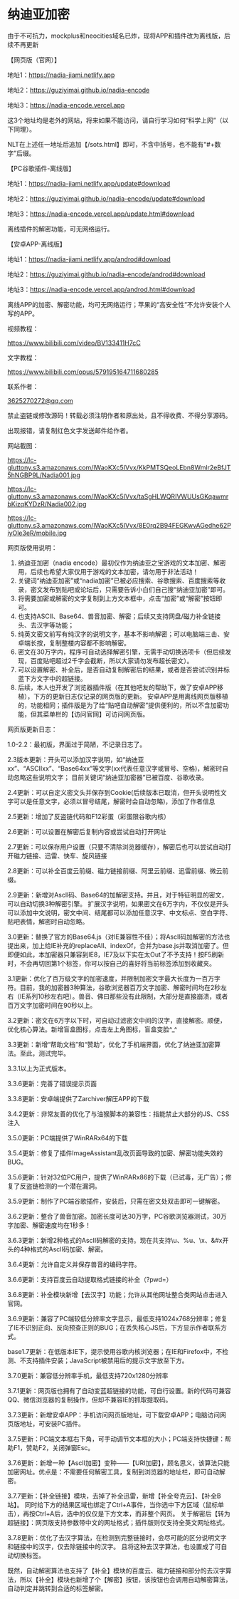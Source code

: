 # 纳迪亚加密

由于不可抗力，mockplus和neocities域名已炸，现将APP和插件改为离线版，后续不再更新

【网页版（官网）】

地址1：https://nadia-jiami.netlify.app

地址2：https://guziyimai.github.io/nadia-encode

地址3：https://nadia-encode.vercel.app

这3个地址均是老外的网站，将来如果不能访问，请自行学习如何“科学上网”（以下同理）。

NLT在上述任一地址后追加【/sots.html】即可，不含中括号，也不能有“#+数字”后缀。

【PC谷歌插件-离线版】

地址1：https://nadia-jiami.netlify.app/update#download

地址2：https://guziyimai.github.io/nadia-encode/update#download

地址3：https://nadia-encode.vercel.app/update.html#download

离线插件的解密功能，可无网络运行。

【安卓APP-离线版】

地址1：https://nadia-jiami.netlify.app/androd#download

地址2：https://guziyimai.github.io/nadia-encode/androd#download

地址3：https://nadia-encode.vercel.app/androd.html#download

离线APP的加密、解密功能，均可无网络运行；苹果的“高安全性”不允许安装个人写的APP。

视频教程：

https://www.bilibili.com/video/BV133411H7cC

文字教程：

https://www.bilibili.com/opus/579195164711680285

联系作者：

3625270272@qq.com

禁止盗链或修改源码！转载必须注明作者和原出处，且不得收费、不得分享源码。

出现报错，请复制红色文字发送邮件给作者。

网站截图：

https://lc-gluttony.s3.amazonaws.com/lWaoKXc5IVvx/KkPMTSQeoLEbn8Wmlr2eBfJT5hNGBP9L/Nadia001.jpg

https://lc-gluttony.s3.amazonaws.com/lWaoKXc5IVvx/taSgHLWQRIVWUUsGKqawmrbKizqKYDzR/Nadia002.jpg

https://lc-gluttony.s3.amazonaws.com/lWaoKXc5IVvx/8E0rq2B94FEGKwvAGedhe62PiyOle3eR/mobile.jpg

网页版使用说明：
1. 纳迪亚加密（nadia encode）最初仅作为纳迪亚之宝游戏的文本加密、解密用，后续也希望大家仅用于游戏的文本加密，请勿用于非法活动！
2. 关键词“纳迪亚加密”或“nadia加密”已被必应搜索、谷歌搜索、百度搜索等收录，密文发布到贴吧或论坛后，只需要告诉小白们自己搜“纳迪亚加密”即可。
3. 将需要加密或解密的文字复制到上方文本框中，点击“加密”或“解密”按钮即可。
4. 也支持ASCII、Base64、兽音加密、解密；后续又支持网盘/磁力补全链接头、去汉字等功能；
5. 纯英文密文前写有纯汉字的说明文字，基本不影响解密；可以电脑端三击、安卓端长按，复制整楼内容都不影响解密。
6. 密文在30万字内，程序可自动选择解密引擎，无需手动切换选项卡（但后续发现，百度贴吧超过2千字会截断，所以大家请勿发布超长密文）。
7. 可以设置解密、补全后，是否自动复制解密后的结果，或者是否尝试识别并标蓝下方文字中的超链接。
8. 后续，本人也开发了浏览器插件版（在其他吧友的帮助下，做了安卓APP移植），下方的更新日志仅记录的网页版的更新。
   安卓APP是用离线网页版移植的，功能相同；插件版是为了给“贴吧自动解密”提供便利的，所以不含加密功能，但其菜单栏的【访问官网】可访问网页版。


网页版更新日志：

1.0-2.2：最初版，界面过于简陋，不记录日志了。

2.3版本更新：开头可以添加汉字说明，如“纳迪亚xx”、“ASCIIxx”、“Base64xx”等文字(xx代表任意汉字或冒号、空格)，解密时自动忽略这些说明文字；
目前关键词“纳迪亚加密器”已被百度、谷歌收录。

2.4更新：可以自定义密文头并保存到Cookie(后续版本已取消，但开头说明性文字可以是任意文字，必须以冒号结尾，解密时会自动忽略)，添加了作者信息

2.5更新：增加了反盗链代码和F12彩蛋（彩蛋限谷歌内核）

2.6更新：可以设置在解密后复制内容或尝试自动打开网址

2.7更新：可以保存用户设置（只要不清除浏览器缓存），解密后也可以尝试自动打开磁力链接、迅雷、快车、旋风链接

2.8更新：可以补全百度云前缀、磁力链接前缀、阿里云前缀、迅雷前缀、微云前缀。

2.9更新：新增对Ascll码、Base64的加解密支持。并且，对于特征明显的密文，可以自动切换3种解密引擎。
扩展汉字说明，如果密文在6万字内，不仅仅是开头可以添加中文说明，密文中间、结尾都可以添加任意汉字、中文标点、空白字符、贴吧表情，解密时自动忽略。

3.0更新：替换了官方的Base64.js（对IE兼容性不佳）；将Ascll码加解密的方法也提出来，加上给IE补充的replaceAll、indexOf，合并为base.js并取消加密了。但即便如此，本加密器只兼容到IE8，IE7及以下实在太Out了不予支持！按F5刷新时，不会再切回第1个标签，你可以按自己的喜好将当前标签添加到收藏夹。

3.1更新：优化了百万级文字的加密速度，并限制加密文字最大长度为一百万字符。目前，我的加密器3种算法，谷歌浏览器百万文字加密、解密时间均在2秒左右（IE系列10秒左右吧）。兽音、佛曰那些没有此限制，大部分是直接崩溃，或者百万文字加密时间在90秒以上。

3.2更新：密文在6万字以下时，可自动过滤密文中间的汉字，直接解密。顺便，优化核心算法。新增盲盒图标，点击左上角图标，盲盒变脸^_^

3.3更新：新增“帮助文档”和“赞助”，优化了手机端界面，优化了纳迪亚加密算法。至此，测试完毕。


3.3.1以上为正式版本。


3.3.6更新：完善了错误提示页面

3.3.8更新：安卓端提供了Zarchiver解压APP的下载

3.4.2更新：非常友善的优化了与油猴脚本的兼容性：指能禁止大部分的JS、CSS注入

3.5.0更新：PC端提供了WinRARx64的下载

3.5.4更新：修复了插件ImageAssistant乱改页面导致的加密、解密功能失效的BUG。

3.5.6更新：针对32位PC用户，提供了WinRARx86的下载（已试毒，无广告）；修复了反盗链检测的一个潜在漏洞。

3.5.9更新：制作了PC端谷歌插件，安装后，只需在密文处双击即可一键解密。

3.6.2更新：整合了兽音加密。加密长度可达30万字，PC谷歌浏览器测试，30万字加密、解密速度均在1秒多！

3.6.3更新：新增2种格式的AscII码解密的支持。现在共支持\u、%u、\x、&#x开头的4种格式的AscII码加密、解密。

3.6.4更新：允许自定义并保存兽音的编码字符。

3.6.6更新：支持百度云自动提取格式链接的补全（?pwd=）

3.6.8更新：补全模块新增【去汉字】功能；允许从其他网址整合类网站点击进入官网。

3.6.9更新：兼容了PC端较低分辨率文字显示，最低支持1024x768分辨率；修复了IE不识别正向、反向预查正则的BUG；在丢失核心JS后，下方显示作者联系方式。

base1.7更新：在低版本IE下，提示使用谷歌内核浏览器；在IE和Firefox中，不检测、不支持插件安装；JavaScript被禁用后的提示文字放至下方。

3.7.0更新：兼容低分辨率手机，最低支持720x1280分辨率

3.7.1更新：网页版也拥有了自动变蓝超链接的功能，可自行设置。新的代码可兼容QQ、微信浏览器的复制操作，但却不兼容IE的抓取提取码。

3.7.3更新：新增安卓APP：手机访问网页版地址，可下载安卓APP；电脑访问网页版地址，可安装PC插件。

3.7.5更新：PC端文本框右下角，可手动调节文本框的大小；PC端支持快捷键：帮助F1，赞助F2，关闭弹窗Esc。

3.7.6更新：新增一种【AscII加密】变种——【URI加密】，顾名思义，该算法只能加密网址。优点是：不需要任何解密工具，复制到浏览器的地址栏，即可自动解密。

3.7.7更新：【补全链接】模块，去掉了补全迅雷，新增【补全夸克云】、【补全B站】。
同时给下方的结果区域也绑定了Ctrl+A事件，当你选中下方区域（鼠标单击），再按Ctrl+A后，选中的仅仅是下方文本，而非整个网页。
关于解密后【转为超链接】：网页版支持参数带中文的网址格式；插件版则仅支持全英文网址格式。

3.7.8更新：优化了去汉字算法，在检测到完整链接时，会尽可能的区分说明文字和链接中的汉字，仅去除链接中的汉字。
且将这种去汉字算法，也设置成了可自动切换标签。

既然，自动解密算法也支持了【补全】模块的百度云、磁力链接和部分的去汉字算法，所以【补全】模块也新增了个【解密】按钮，该按钮也会调用自动解密算法，自动判定并跳转到合适的标签解密。


